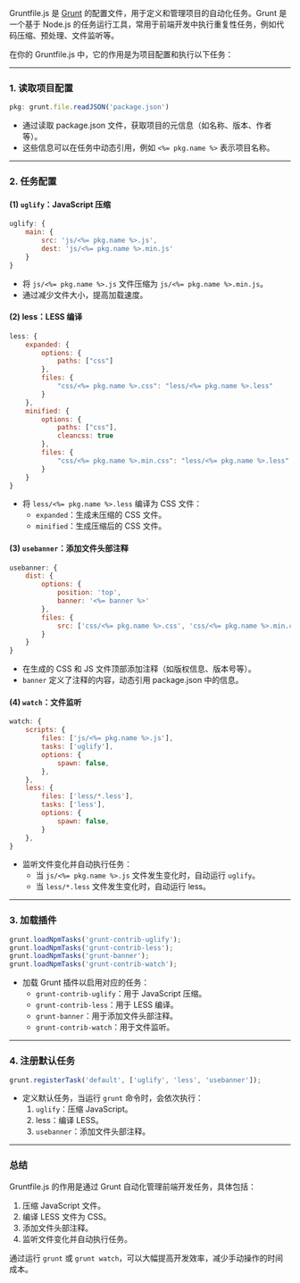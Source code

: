 Gruntfile.js 是 [Grunt](https://gruntjs.com/) 的配置文件，用于定义和管理项目的自动化任务。Grunt 是一个基于 Node.js 的任务运行工具，常用于前端开发中执行重复性任务，例如代码压缩、预处理、文件监听等。

在你的 Gruntfile.js 中，它的作用是为项目配置和执行以下任务：

---

### 1. **读取项目配置**
```javascript
pkg: grunt.file.readJSON('package.json')
```
- 通过读取 package.json 文件，获取项目的元信息（如名称、版本、作者等）。
- 这些信息可以在任务中动态引用，例如 `<%= pkg.name %>` 表示项目名称。

---

### 2. **任务配置**
#### (1) **`uglify`：JavaScript 压缩**
```javascript
uglify: {
    main: {
        src: 'js/<%= pkg.name %>.js',
        dest: 'js/<%= pkg.name %>.min.js'
    }
}
```
- 将 `js/<%= pkg.name %>.js` 文件压缩为 `js/<%= pkg.name %>.min.js`。
- 通过减少文件大小，提高加载速度。

#### (2) **less：LESS 编译**
```javascript
less: {
    expanded: {
        options: {
            paths: ["css"]
        },
        files: {
            "css/<%= pkg.name %>.css": "less/<%= pkg.name %>.less"
        }
    },
    minified: {
        options: {
            paths: ["css"],
            cleancss: true
        },
        files: {
            "css/<%= pkg.name %>.min.css": "less/<%= pkg.name %>.less"
        }
    }
}
```
- 将 `less/<%= pkg.name %>.less` 编译为 CSS 文件：
  - `expanded`：生成未压缩的 CSS 文件。
  - `minified`：生成压缩后的 CSS 文件。

#### (3) **`usebanner`：添加文件头部注释**
```javascript
usebanner: {
    dist: {
        options: {
            position: 'top',
            banner: '<%= banner %>'
        },
        files: {
            src: ['css/<%= pkg.name %>.css', 'css/<%= pkg.name %>.min.css', 'js/<%= pkg.name %>.min.js']
        }
    }
}
```
- 在生成的 CSS 和 JS 文件顶部添加注释（如版权信息、版本号等）。
- `banner` 定义了注释的内容，动态引用 package.json 中的信息。

#### (4) **`watch`：文件监听**
```javascript
watch: {
    scripts: {
        files: ['js/<%= pkg.name %>.js'],
        tasks: ['uglify'],
        options: {
            spawn: false,
        },
    },
    less: {
        files: ['less/*.less'],
        tasks: ['less'],
        options: {
            spawn: false,
        }
    },
}
```
- 监听文件变化并自动执行任务：
  - 当 `js/<%= pkg.name %>.js` 文件发生变化时，自动运行 `uglify`。
  - 当 `less/*.less` 文件发生变化时，自动运行 less。

---

### 3. **加载插件**
```javascript
grunt.loadNpmTasks('grunt-contrib-uglify');
grunt.loadNpmTasks('grunt-contrib-less');
grunt.loadNpmTasks('grunt-banner');
grunt.loadNpmTasks('grunt-contrib-watch');
```
- 加载 Grunt 插件以启用对应的任务：
  - `grunt-contrib-uglify`：用于 JavaScript 压缩。
  - `grunt-contrib-less`：用于 LESS 编译。
  - `grunt-banner`：用于添加文件头部注释。
  - `grunt-contrib-watch`：用于文件监听。

---

### 4. **注册默认任务**
```javascript
grunt.registerTask('default', ['uglify', 'less', 'usebanner']);
```
- 定义默认任务，当运行 `grunt` 命令时，会依次执行：
  1. `uglify`：压缩 JavaScript。
  2. less：编译 LESS。
  3. `usebanner`：添加文件头部注释。

---

### 总结
Gruntfile.js 的作用是通过 Grunt 自动化管理前端开发任务，具体包括：
1. 压缩 JavaScript 文件。
2. 编译 LESS 文件为 CSS。
3. 添加文件头部注释。
4. 监听文件变化并自动执行任务。

通过运行 `grunt` 或 `grunt watch`，可以大幅提高开发效率，减少手动操作的时间成本。